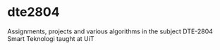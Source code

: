 # dte2804
Assignments, projects and various algorithms in the subject DTE-2804 Smart Teknologi taught at UiT 
